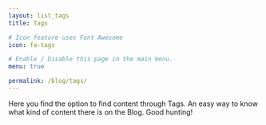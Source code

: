 ```yaml
---
layout: list_tags
title: Tags

# Icon feature uses Font Awesome
icon: fa-tags

# Enable / Disable this page in the main menu.
menu: true

permalink: /blog/tags/
---
```



Here you find the option to find content through Tags. An easy way to know what kind of content there is on the Blog. Good hunting!
